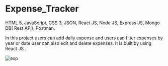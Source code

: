 # Expense_Tracker

 HTML 5, JavaScript, CSS 3, JSON, React JS, Node JS, Express JS, Mongo DB( Rest API), Postman.

In this project users can add daily expense and users can filter expenses by year or date user can also edit and delete expenses. It is built by using React JS .


![exp](https://user-images.githubusercontent.com/108225877/181173620-d35e7132-8a8d-42ab-8131-0e6d62c9db38.png)
